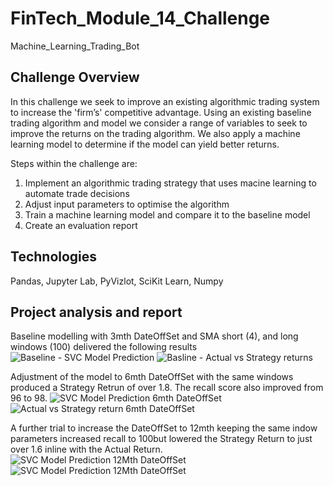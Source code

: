 # FinTech_Module_14_Challenge
Machine_Learning_Trading_Bot

## Challenge Overview
In this challenge we seek to improve an existing algorithmic trading system to increase the 'firm’s' competitive advantage. Using an existing baseline trading algorithm and model we consider a range of variables to seek to improve the returns on the trading algorithm. We also apply a machine learning model to determine if the model can yield better returns.

Steps within the challenge are:
1. Implement an algorithmic trading strategy that uses macine learning to automate trade decisions
2. Adjust input parameters to optimise the algorithm
3. Train a machine learning model and compare it to the baseline model
4. Create an evaluation report

## Technologies
Pandas, Jupyter Lab, PyVizlot, SciKit Learn, Numpy 

## Project analysis and report

Baseline modelling with 3mth DateOffSet and SMA short (4), and long windows (100) delivered the following results
![Baseline - SVC Model Prediction](https://user-images.githubusercontent.com/110360757/203215440-6fd069ae-3498-4c31-abd3-884f02d94740.png)
![Basline - Actual vs Strategy returns](https://user-images.githubusercontent.com/110360757/203215455-c435f4c8-f36b-40d3-9fcb-fb6d28c8b973.png)

Adjustment of the model to 6mth DateOffSet with the same windows produced a Strategy Retrun of over 1.8. The recall score also improved from 96 to 98.
![SVC Model Prediction 6mth DateOffSet](https://user-images.githubusercontent.com/110360757/203215795-93c86331-1885-4a75-b80b-691986b836f7.png)
![Actual vs Strategy return 6mth DateOffSet](https://user-images.githubusercontent.com/110360757/203215810-fa45286a-c494-4fa8-a743-7d20bcb5889f.png)

A further trial to increase the DateOffSet to 12mth keeping the same indow parameters increased recall to 100but lowered the Strategy Return to just over 1.6 inline with the Actual Return.
![SVC Model Prediction 12Mth DateOffSet](https://user-images.githubusercontent.com/110360757/203216118-967b2511-dcc4-4663-a8fe-515d58775858.png)
![SVC Model Prediction 12Mth DateOffSet](https://user-images.githubusercontent.com/110360757/203216126-26a3eb86-49b8-49dc-9965-5eee121a30e2.png)

